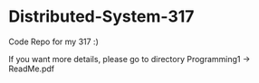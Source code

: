 # Distributed-System-317

Code Repo for my 317 :)

If you want more details, please go to directory Programming1 -> ReadMe.pdf
